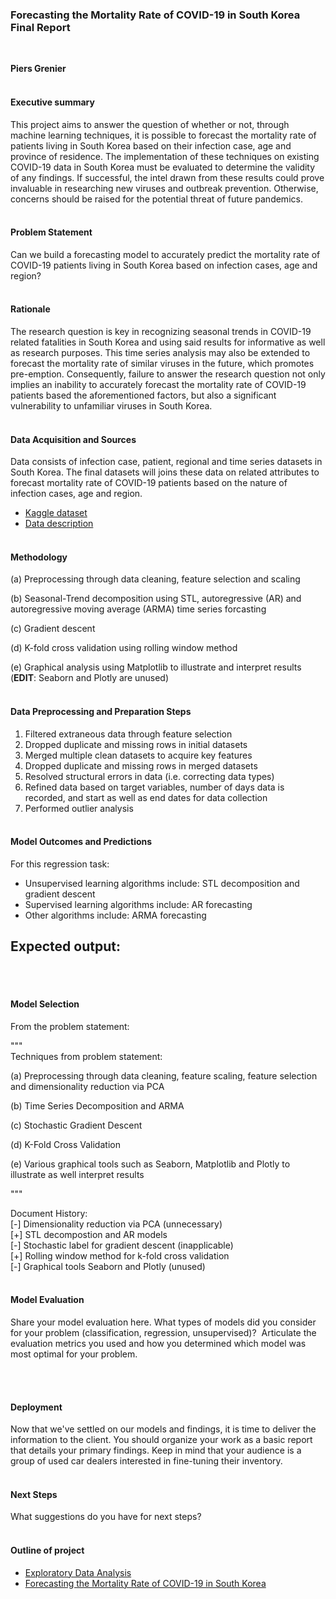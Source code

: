 ### Forecasting the Mortality Rate of COVID-19 in South Korea Final Report
<br>

**Piers Grenier**
<br><br>

#### Executive summary
This project aims to answer the question of whether or not, through machine learning techniques, it is possible to forecast the mortality rate of patients living in South Korea based on their infection case, age and province of residence. The implementation of these techniques on existing COVID-19 data in South Korea must be evaluated to determine the validity of any findings. If successful, the intel drawn from these results could prove invaluable in researching new viruses and outbreak prevention. Otherwise, concerns should be raised for the potential threat of future pandemics. 
<br><br>


#### Problem Statement
Can we build a forecasting model to accurately predict the mortality rate of COVID-19 patients living in South Korea based on infection cases, age and region?
<br><br>


#### Rationale
The research question is key in recognizing seasonal trends in COVID-19 related fatalities in South Korea and using said results for informative as well as research purposes. This time series analysis may also be extended to forecast the mortality rate of similar viruses in the future, which promotes pre-emption. Consequently, failure to answer the research question not only implies an inability to accurately forecast the mortality rate of COVID-19 patients based the aforementioned factors, but also a significant vulnerability to unfamiliar viruses in South Korea.
<br><br>


#### Data Acquisition and Sources
Data consists of infection case, patient, regional and time series datasets in South Korea. The final datasets will joins these data on related attributes to forecast mortality rate of COVID-19 patients based on the nature of infection cases, age and region. 
- [Kaggle dataset](https://www.kaggle.com/datasets/kimjihoo/coronavirusdataset/data?select=Case.csv)
- [Data description](https://www.kaggle.com/code/kimjihoo/ds4c-what-is-this-dataset-detailed-description)
<br><br>


#### Methodology
(a) Preprocessing through data cleaning, feature selection and scaling

(b) Seasonal-Trend decomposition using STL, autoregressive (AR) and autoregressive moving average (ARMA) time series forcasting

(c) Gradient descent

(d) K-fold cross validation using rolling window method

(e) Graphical analysis using Matplotlib to illustrate and interpret results (**EDIT**: Seaborn and Plotly are unused)
<br><br>


#### Data Preprocessing and Preparation Steps
1. Filtered extraneous data through feature selection
2. Dropped duplicate and missing rows in initial datasets
3. Merged multiple clean datasets to acquire key features
4. Dropped duplicate and missing rows in merged datasets
5. Resolved structural errors in data (i.e. correcting data types)
6. Refined data based on target variables, number of days data is recorded, and start as well as end dates for data collection
7. Performed outlier analysis
<br><br>


#### Model Outcomes and Predictions
For this regression task:
- Unsupervised learning algorithms include: STL decomposition and gradient descent
- Supervised learning algorithms include: AR forecasting
- Other algorithms include: ARMA forecasting

Expected output:
- 
<br><br>


#### Model Selection
From the problem statement:

"""
<br>Techniques from problem statement:

(a) Preprocessing through data cleaning, feature scaling, feature selection and dimensionality reduction via PCA

(b) Time Series Decomposition and ARMA

(c) Stochastic Gradient Descent

(d) K-Fold Cross Validation

(e) Various graphical tools such as Seaborn, Matplotlib and Plotly to illustrate as well interpret results

"""

Document History:
<br>[-] Dimensionality reduction via PCA (unnecessary)
<br>[+] STL decompostion and AR models
<br>[-] Stochastic label for gradient descent (inapplicable)
<br>[+] Rolling window method for k-fold cross validation
<br>[-] Graphical tools Seaborn and Plotly (unused)
<br><br>


#### Model Evaluation
Share your model evaluation here. What types of models did you consider for your problem (classification, regression, unsupervised)?  Articulate the evaluation metrics you used and how you determined which model was most optimal for your problem.


<br><br>


#### Deployment
Now that we've settled on our models and findings, it is time to deliver the information to the client.  You should organize your work as a basic report that details your primary findings.  Keep in mind that your audience is a group of used car dealers interested in fine-tuning their inventory.
<br><br>


#### Next Steps
What suggestions do you have for next steps?
<br><br>


#### Outline of project
- [Exploratory Data Analysis](https://github.com/piersgrenier/Exploratory-Data-Analysis/blob/main/EDA.ipynb)
- [Forecasting the Mortality Rate of COVID-19 in South Korea]()


